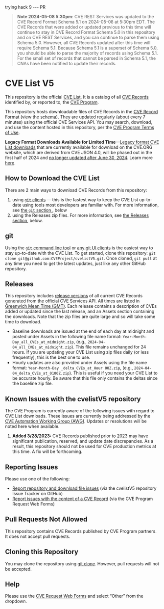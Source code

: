 trying hack 9 --- PR



> **Note 2024-05-08 5:30pm**:  CVE REST Services was updated to the CVE Record Format Schema 5.1 on 2024-05-08 at 5:30pm EDT. The CVE Records that were added or updated previous to this time will continue to stay in CVE Record Format Schema 5.0 in this repository and on CVE REST Services, and you can continue to parse them using Schema 5.0.  However, all CVE Records updated after this time will require Schema 5.1.  Because Schema 5.1 is a superset of Schema 5.0, you should be able to parse the majority of records using Schema 5.1.  For the small set of records that cannot be parsed in Schema 5.1, the CNAs have been notified to update their records.

# CVE List V5

This repository is the official [CVE List](https://www.cve.org/ResourcesSupport/Glossary?activeTerm=glossaryCVEList).  It is a catalog of all [CVE Records](https://www.cve.org/ResourcesSupport/Glossary?activeTerm=glossaryRecord) identified by, or reported to, the [CVE Program](https://www.cve.org/).

This repository hosts downloadable files of CVE Records in the [CVE Record Format](https://www.cve.org/AllResources/CveServices#cve-json-5) (view the [schema](https://github.com/CVEProject/cve-schema)). They are updated regularly (about every 7 minutes) using the official CVE Services API.  You may search, download, and use the content hosted in this repository, per the [CVE Program Terms of Use](https://www.cve.org/Legal/TermsOfUse).

**Legacy Format Downloads Available for Limited Time**—[Legacy format CVE List downloads](https://www.cve.org/Downloads#legacy-format) that are currently available for download on the CVE.ORG website, which are derived from CVE JSON 4.0, will be phased out in the first half of 2024 and [no longer updated after June 30, 2024](https://www.cve.org/Media/News/item/blog/2024/03/12/Phase-3-Deprecation-of-Legacy-Downloads-Underway). Learn more [here](https://www.cve.org/Media/News/item/blog/2024/03/12/Phase-3-Deprecation-of-Legacy-Downloads-Underway).

## How to Download the CVE List

There are 2 main ways to download CVE Records from this repository:
1. using [`git` clients](https://git-scm.com/) — this is the fastest way to keep the CVE List up-to-date using tools most developers are familiar with.  For more information, see [the `git` section ](#git), below
2. using the Releases zip files.  For more information, see [the Releases section](#releases), below.

## git

Using the [`git` command line tool](https://git-scm.com/) or [any git UI clients](https://git-scm.com/downloads/guis) is the easiest way to stay up-to-date with the CVE List.  To get started, clone this repository:  `git clone git@github.com:CVEProject/cvelistV5.git`.
Once cloned, `git pull` at any time you need to get the latest updates, just like any other GitHub repository.

## Releases

This repository includes [release versions](https://github.com/CVEProject/cvelistV5/releases) of all current CVE Records generated from the official CVE Services API. All times are listed in [Greenwich Mean Time (GMT)](https://en.wikipedia.org/wiki/Greenwich_Mean_Time).  Each release contains a description of CVEs added or updated since the last release, and an Assets section containing the downloads.  Note that the zip files are quite large and so will take some time to download.
* Baseline downloads are issued at the end of each day at midnight and posted under Assets in the following file name format: `Year-Month-Day_all_CVEs_at_midnight.zip`, (e.g., `2024-04-04_all_CVEs_at_midnight.zip`).  This file remains unchanged for 24 hours.  If you are updating your CVE List using zip files daily (or less frequently), this is the best one to use.
* Hourly updates are also provided under Assets using the file name format: `Year-Month-Day _delta_CVEs_at_Hour 00Z.zip`, (e.g., `2024-04-04_delta_CVEs_at_0100Z.zip`).  This is useful if you need your CVE List to be accurate hourly.  Be aware that this file only contains the deltas since the baseline zip file.

## Known Issues with the cvelistV5 repository

The CVE Program is currently aware of the following issues with regard to CVE List downloads. These issues are currently being addressed by the [CVE Automation Working Group (AWG)](https://www.cve.org/ProgramOrganization/WorkingGroups#AutomationWorkingGroupAWG). Updates or resolutions will be noted here when available.

1. **Added 3/28/2023:** CVE Records published prior to 2023 may have significant publication, reserved, and update date discrepancies. As a result, this repository should not be used for CVE production metrics at this time. A fix will be forthcoming. 

## Reporting Issues 

Please use one of the following: 

- [Report repository and download file issues](https://github.com/CVEProject/cvelistV5/issues) (via the cvelistV5 repository Issue Tracker on GitHub)
- [Report issues with the content of a CVE Record](https://cveform.mitre.org/) (via the CVE Program Request Web Forms) 

## Pull Requests Not Allowed 

This repository contains CVE Records published by CVE Program partners. It does not accept pull requests.

## Cloning this Repository

You may clone the repository using [git clone](https://github.com/git-guides/git-clone). However, pull requests will not be accepted. 

## Help

Please use the [CVE Request Web Forms](https://cveform.mitre.org/) and select “Other” from the dropdown.

